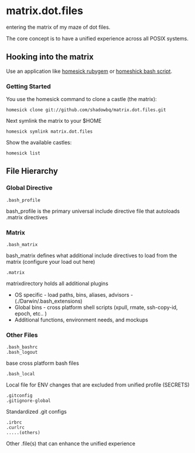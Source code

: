 matrix.dot.files
================

entering the matrix of my maze of dot files. 

The core concept is to have a unified experience across all POSIX systems.

## Hooking into the matrix

Use an application like [homesick rubygem](https://github.com/technicalpickles/homesick) or [homeshick bash script](https://github.com/andsens/homeshick).

### Getting Started

You use the homesick command to clone a castle (the matrix):

```shell
homesick clone git://github.com/shadowbq/matrix.dot.files.git
```

Next symlink the matrix to your $HOME

```shell
homesick symlink matrix.dot.files
```

Show the available castles:

```shell
homesick list
```

## File Hierarchy

### Global Directive

```
.bash_profile
```

bash_profile is the primary universal include directive file that autoloads .matrix directives 


### Matrix

```
.bash_matrix
```
bash_matrix defines what additional include directives to load from the matrix (configure your load out here)

```
.matrix 
```
matrixdirectory holds all additional plugins 

* OS specific - load paths, bins, aliases, advisors
              - (./Darwin/.bash_extensions)
* Global bins - cross platform shell scripts (xpull, rmate, ssh-copy-id, epoch, etc.. )
* Additional functions, environment needs, and mockups

### Other Files

```
.bash_bashrc
.bash_logout
```

base cross platform bash files

```
.bash_local 
```

Local file for ENV changes that are excluded from unified profile (SECRETS)

```
.gitconfig
.gitignore-global
```

Standardized .git configs 

```
.irbrc
.curlrc
.....(others)
```

Other .file(s) that can enhance the unified experience



